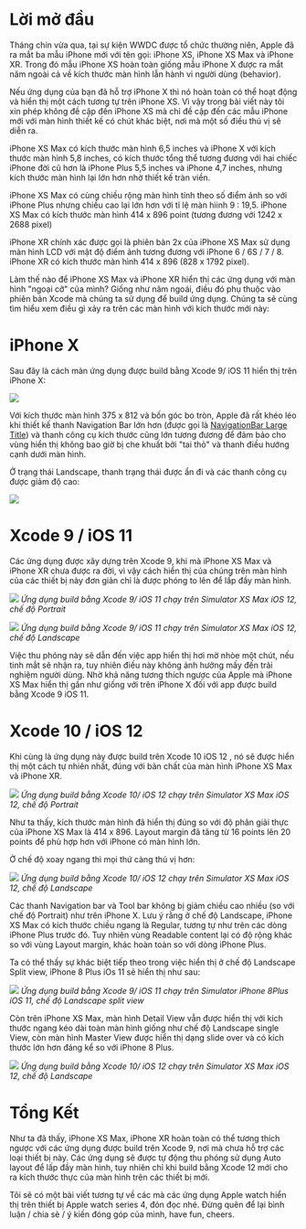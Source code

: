# Lời mở đầu
Tháng chín vừa qua, tại sự kiện WWDC được tổ chức thường niên, Apple đã ra mắt ba mẫu iPhone mới với tên gọi: iPhone  XS, iPhone XS Max và iPhone XR. Trong đó mẫu iPhone XS hoàn toàn giống mẫu iPhone X được ra mắt năm ngoài cả về kích thước màn hình lẫn hành vi người dùng (behavior). 

Nếu ứng dụng của bạn đã hỗ trợ iPhone X thì nó hoàn toàn có thể hoạt động và hiển thị một cách tương tự trên iPhone XS. Vì vậy trong bài viết này tôi xin phép không đề cập đến iPhone XS mà chỉ đề cập đến các mẫu iPhone mới với màn hình thiết kế có chút khác biệt, nơi mà một số điều thú vị sẽ diễn ra. 

iPhone XS Max có kích thước màn hình 6,5 inches và iPhone X với kích thước màn hình 5,8 inches, có kích thước tổng thể tương đương với hai chiếc iPhone đời cũ hơn là iPhone Plus 5,5 inches và iPhone 4,7 inches, nhưng kích thước màn hình lại lớn hơn nhờ thiết kế tràn viền.

iPhone XS Max có cùng chiều rộng màn hình tính theo số điểm ảnh so với iPhone Plus nhưng chiều cao lại lớn hơn với tỉ lệ màn hìinh 9 : 19,5. iPhone XS Max có kích thước màn hình 414 x 896 point (tương đương với 1242 x 2688 pixel)

iPhone XR chính xác được gọi là phiên bản 2x của iPhone XS Max sử dụng màn hình LCD với mật độ điểm ảnh tương đương với iPhone 6 / 6S / 7 / 8. iPhone XR có kích thước màn hình 414 x 896 (828 x 1792 pixel).

Làm thế nào để iPhone XS Max và iPhone XR hiển thị các ứng dụng với màn hình "ngoại cỡ" của mình? Giống như năm ngoái, điều đó phụ thuộc vào phiên bản Xcode mà chúng ta sử dụng để build ứng dụng. Chúng ta sẽ cùng tìm hiểu xem điều gì xảy ra trên các màn hình với kích thước mới này:

# iPhone X
Sau đây là cách màn ứng dụng được build bằng Xcode 9/ iOS 11 hiển thị trên  iPhone X:

![](https://images.viblo.asia/c7f2c589-50ce-48f3-a688-ad677bc9e1a8.png)

Với kích thước màn hình 375 x 812 và bốn góc bo tròn, Apple đã rất khéo léo khi thiết kế thanh Navigation Bar lớn hơn (được gọi là [NavigationBar Large Title](https://viblo.asia/p/ios-11-safe-area-layout-guide-va-large-titles-4dbZNgdvlYM)) và thanh công cụ kích thước cũng lớn tương đương để đảm bảo cho vùng hiển thị không bao giờ bị che khuất bởi "tai thỏ" và thanh điều hướng cạnh dưới màn hình.

Ở trạng thái Landscape, thanh trạng thái được ẩn đi và các thanh công cụ được giảm độ cao:

![](https://images.viblo.asia/10c42838-af17-43b8-9d75-fd8c6c415742.png)

# Xcode 9 / iOS 11
Các ứng dụng được xây dựng trên Xcode 9, khi mà iPhone XS Max và iPhone XR chưa được ra đời, vì vậy cách hiển thị  của chúng trên màn hình của các thiết bị này đơn giản chỉ là được phóng to lên để lấp đầy màn hình.

![](https://images.viblo.asia/8afdd224-a46a-4f00-a510-5b60eda3c964.png)
*Ứng dụng build bằng Xcode 9/ iOS 11 chạy trên Simulator XS Max iOS 12, chế độ Portrait*

![](https://images.viblo.asia/e50e693e-bd58-4457-85ce-1e9eb8b04e21.png)
*Ứng dụng build bằng Xcode 9/ iOS 11 chạy trên Simulator XS Max iOS 12, chế độ Landscape*

Việc thu phóng này sẽ dẫn đến việc app hiển thị hơi mờ nhòe một chút, nếu tinh mắt sẽ nhận ra, tuy nhiên điều này không ảnh hưởng mấy đến trải nghiệm người dùng. Nhờ khả năng tương thích ngược của Apple mà iPhone XS Max hiển thị gần như giống với trên iPhone X đối với app được build bằng Xcode 9 iOS 11.

# Xcode 10 / iOS 12
Khi cùng là ứng dụng này được build trên Xcode 10 iOS 12 , nó sẽ được hiển thị một cách tự nhiên nhất, đúng với bản chất của màn hình iPhone XS Max và iPhone XR.

![](https://images.viblo.asia/073b283c-bbcd-45d2-95fd-2496d5b5d887.png)
*Ứng dụng build bằng Xcode 10/ iOS 12 chạy trên Simulator XS Max iOS 12, chế độ Portrait*

Như ta thấy, kích thước màn hình đã hiển thị đúng so với độ phân giải thực của iPhone XS Max là 414 x 896. Layout margin đã tăng từ 16 points lên 20 points để phù hợp hơn với iPhone có màn hình lớn. 

Ở chế độ xoay ngang thì mọi thứ càng thú vị hơn:

![](https://images.viblo.asia/0fb94b72-a723-4e0d-993c-39f06787ce59.png)
*Ứng dụng build bằng Xcode 10/ iOS 12 chạy trên Simulator XS Max iOS 12, chế độ Landscape*

Các thanh Navigation bar và Tool bar không bị giảm chiều cao nhiều (so với chế độ Portrait) như trên iPhone X. Lưu ý rằng ở chế độ Landscape, iPhone XS Max có kích thước chiều ngang là Regular, tương tự như trên các dòng iPhone Plus trước đó. Tuy nhiên vùng Readable content lại có độ rộng khác so với vùng Layout margin, khác hoàn toàn so với dòng iPhone Plus.

Ta có thể thấy sự khác biệt tiếp theo trong việc hiển thị ở chế độ Landscape Split view, iPhone 8 Plus iOs 11 sẽ hiển thị như sau:

![](https://images.viblo.asia/7b18ac94-9696-47cf-a1c5-eedd76bba6f0.png)
*Ứng dụng build bằng Xcode 9/ iOS 11 chạy trên Simulator iPhone 8Plus iOS 11, chế độ Landscape split view*

Còn trên iPhone XS Max, màn hình Detail View vẫn được hiển thị với kích thước ngang kéo dài toàn màn hình giống như chế độ Landscape single View, còn màn hình Master View được hiển thị dạng slide over và có kích thước lớn hơn đáng kể so với iPhone 8 Plus.

![](https://images.viblo.asia/276cc9b9-689f-45e3-9b3e-254744557039.png)
*Ứng dụng build bằng Xcode 10/ iOS 12 chạy trên Simulator XS Max iOS 12, chế độ Landscape*

# Tổng Kết
Như ta đã thấy, iPhone XS Max, iPhone XR hoàn toàn có thể tương thích ngược với các ứng dụng được build trên Xcode 9, nơi mà chưa hỗ trợ các loại thiết bị này. Các ứng dụng sẽ được tự động thu phóng sử dụng Auto layout để lấp đầy màn hình, tuy nhiên chỉ khi build bằng Xcode 12 mới cho ra kích thước thực của màn hình trên các thiết bị mới.

Tôi sẽ có một bài viết tương tự về các mà các ứng dụng Apple watch hiển thị trên thiết bị Apple watch series 4, đón đọc nhé.
Đừng quên để lại bình luận / chia sẻ / ý kiến đóng góp của mình, have fun, cheers.
